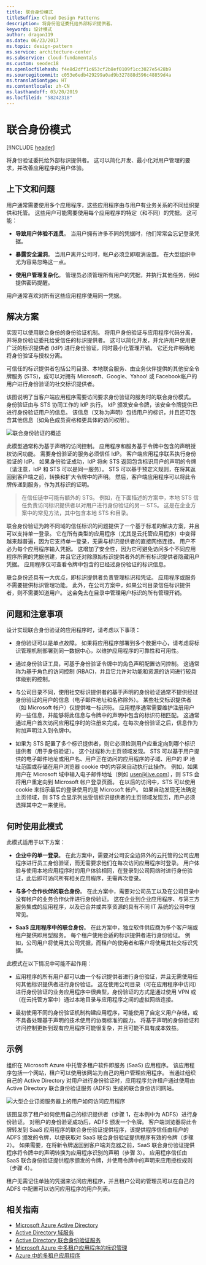 ```yaml
---
title: 联合身份模式
titleSuffix: Cloud Design Patterns
description: 将身份验证委托给外部标识提供者。
keywords: 设计模式
author: dragon119
ms.date: 06/23/2017
ms.topic: design-pattern
ms.service: architecture-center
ms.subservice: cloud-fundamentals
ms.custom: seodec18
ms.openlocfilehash: f4e8d2dff1c653cf2b8ef0109f1cc3027e5428b9
ms.sourcegitcommit: c053e6edb429299a0ad9b327888d596c48859d4a
ms.translationtype: HT
ms.contentlocale: zh-CN
ms.lasthandoff: 03/20/2019
ms.locfileid: "58242318"
---
```

# <a name="federated-identity-pattern"></a>联合身份模式

[!INCLUDE [header](../_includes/header.md)]

将身份验证委托给外部标识提供者。 这可以简化开发、最小化对用户管理的要求，并改善应用程序的用户体验。

## <a name="context-and-problem"></a>上下文和问题

用户通常需要使用多个应用程序，这些应用程序由与用户有业务关系的不同组织提供和托管。 这些用户可能需要使用每个应用程序的特定（和不同）的凭据。 这可能：

- **导致用户体验不连贯**。 当用户拥有许多不同的凭据时，他们常常会忘记登录凭据。

- **暴露安全漏洞**。 当用户离开公司时，帐户必须立即取消设置。 在大型组织中尤为容易忽略这一点。

- **使用户管理复杂化**。 管理员必须管理所有用户的凭据，并执行其他任务，例如提供密码提醒。

用户通常喜欢对所有这些应用程序使用同一凭据。

## <a name="solution"></a>解决方案

实现可以使用联合身份的身份验证机制。 将用户身份验证与应用程序代码分离，并将身份验证委托给受信任的标识提供者。 这可以简化开发，并允许用户使用更广泛的标识提供者 (IdP) 进行身份验证，同时最小化管理开销。 它还允许明确地将身份验证与授权分离。

可信任的标识提供者包括公司目录、本地联合服务、由业务伙伴提供的其他安全令牌服务 (STS)，或可以对拥有 Microsoft、Google、Yahoo! 或 Facebook帐户的用户进行身份验证的社交标识提供者。

该图说明了当客户端应用程序需要访问要求身份验证的服务时的联合身份模式。 身份验证由与 STS 协同工作的 IdP 执行。 IdP 颁发安全令牌，该安全令牌提供已进行身份验证用户的信息。 该信息（又称为声明）包括用户的标识，并且还可包含其他信息（如角色成员资格和更具体的访问权限）。

![联合身份验证的概述](./_images/federated-identity-overview.png)

此模型通常称为基于声明的访问控制。 应用程序和服务基于令牌中包含的声明授权访问功能。 需要身份验证的服务必须信任 IdP。 客户端应用程序联系执行身份验证的 IdP。 如果身份验证成功，IdP 将向 STS 返回包含标识用户的声明的令牌（请注意，IdP 和 STS 可以是同一服务）。 STS 可以基于预定义规则，在将其返回到客户端之前，转换和扩大令牌中的声明。 然后，客户端应用程序可以将此令牌传递到服务，作为其标识的证明。

> 在信任链中可能有额外的 STS。 例如，在下面描述的方案中，本地 STS 信任负责访问标识提供者以对用户进行身份验证的另一 STS。 这是在企业方案中的常见方法，其中包含本地 STS 和目录。

联合身份验证为跨不同域的信任标识的问题提供了一个基于标准的解决方案，并且可以支持单一登录。 它在所有类型的应用程序（尤其是云托管应用程序）中变得越来越普遍，因为它支持单一登录，无需与标识提供者的直接网络连接。 用户不必为每个应用程序输入凭据。 这增加了安全性，因为它可避免访问多个不同应用程序所需的凭据创建，并且它还对除原始标识提供者外的所有标识提供者隐藏用户凭据。 应用程序仅可查看令牌中包含的已经过身份验证的标识信息。

联合身份还具有一大优点，即标识提供者负责管理标识和凭证。 应用程序或服务不需要提供标识管理功能。 此外，在公司方案中，如果公司目录信任标识提供者，则不需要知道用户。 这会免去在目录中管理用户标识的所有管理开销。

## <a name="issues-and-considerations"></a>问题和注意事项

设计实现联合身份验证的应用程序时，请考虑以下事项：

- 身份验证可以是单点故障。 如果将应用程序部署到多个数据中心，请考虑将标识管理机制部署到同一数据中心，以维护应用程序的可靠性和可用性。

- 通过身份验证工具，可基于身份验证令牌中的角色声明配置访问控制。 这通常称为基于角色的访问控制 (RBAC)，并且它允许对功能和资源的访问进行较具体级别的控制。

- 与公司目录不同，使用社交标识提供者的基于声明的身份验证通常不提供经过身份验证的用户的信息（电子邮件地址和名称除外）。 某些社交标识提供者（如 Microsoft 帐户）仅提供唯一标识符。 应用程序通常需要维护注册用户的一些信息，并能够将此信息与令牌中的声明中包含的标识符相匹配。 这通常通过用户首次访问应用程序时的注册来完成，在每次身份验证之后，信息作为附加声明注入到令牌中。

- 如果为 STS 配置了多个标识提供者，则它必须检测用户应重定向到哪个标识提供者（用于身份验证）。 这个过程称为主页领域发现。 STS 可以基于用户提供的电子邮件地址或用户名、用户正在访问的应用程序的子域、用户的 IP 地址范围或存储在用户浏览器 cookie 中的内容来自动执行此操作。 例如，如果用户在 Microsoft 域中输入电子邮件地址（例如 user@live.com），则 STS 会将用户重定向到 Microsoft 帐户登录页面。 在以后的访问中，STS 可以使用 cookie 来指示最后的登录使用的是 Microsoft 帐户。 如果自动发现无法确定主页领域，则 STS 会显示列出受信标识提供者的主页领域发现页，用户必须选择其中之一来使用。

## <a name="when-to-use-this-pattern"></a>何时使用此模式

此模式适用于以下方案：

- **企业中的单一登录**。 在此方案中，需要对公司安全边界外的云托管的公司应用程序进行员工身份验证，而无需要求他们在每次访问应用程序时登录。 用户体验与使用本地应用程序时的用户体验相同，在登录到公司网络时进行身份验证，此后即可访问所有相关应用程序，无需再次登录。

- **与多个合作伙伴的联合身份**。 在此方案中，需要对公司员工以及在公司目录中没有帐户的业务合作伙伴进行身份验证。 这在企业到企业应用程序、与第三方服务集成的应用程序，以及已合并或共享资源的具有不同 IT 系统的公司中很常见。

- **SaaS 应用程序中的联合身份**。 在此方案中，独立软件供应商为多个客户端或租户提供即用型服务。 每个租户使用合适的标识提供者进行身份验证。 例如，公司用户将使用其公司凭据，而租户的使用者和客户将使用其社交标识凭据。

此模式在以下情况中可能不起作用：

- 应用程序的所有用户都可以由一个标识提供者进行身份验证，并且无需使用任何其他标识提供者进行身份验证。 这在使用公司目录（可在应用程序中访问）进行身份验证的业务应用程序中很典型，身份验证的方式是通过使用 VPN 或（在云托管方案中）通过本地目录与应用程序之间的虚拟网络连接。

- 最初使用不同的身份验证机制构建应用程序，可能使用了自定义用户存储，或不具备处理基于声明的技术使用的协商标准的能力。 将基于声明的身份验证和访问控制更新到现有应用程序可能很复杂，并且可能不具有成本效益。

## <a name="example"></a>示例

组织在 Microsoft Azure 中托管多租户软件即服务 (SaaS) 应用程序。 该应用程序包括一个网站，租户可以使用该网站为自己的用户管理应用程序。 当通过组织自己的 Active Directory 对用户进行身份验证时，应用程序允许租户通过使用由 Active Directory 联合身份验证服务 (ADFS) 生成的联合身份访问网站。

![大型企业订阅服务器上的用户如何访问应用程序](./_images/federated-identity-multitenat.png)

该图显示了租户如何使用自己的标识提供者（步骤 1，在本例中为 ADFS）进行身份验证。 对租户的身份验证成功后，ADFS 颁发一个令牌。 客户端浏览器将此令牌转发到 SaaS 应用程序的联合身份验证提供程序，该提供程序信任由租户的 ADFS 颁发的令牌，以便获取对 SaaS 联合身份验证提供程序有效的令牌（步骤 2）。 如果需要，在将新令牌返回到客户端浏览器之前，SaaS 联合身份验证提供程序将令牌中的声明转换为应用程序识别的声明（步骤 3）。 应用程序信任由 SaaS 联合身份验证提供程序颁发的令牌，并使用令牌中的声明来应用授权规则（步骤 4）。

租户无需记住单独的凭据来访问应用程序，并且租户公司的管理员可以在自己的 ADFS 中配置可以访问应用程序的用户列表。

## <a name="related-guidance"></a>相关指南

- [Microsoft Azure Active Directory](https://azure.microsoft.com/services/active-directory/)
- [Active Directory 域服务](https://msdn.microsoft.com/library/bb897402.aspx)
- [Active Directory 联合身份验证服务](https://msdn.microsoft.com/library/bb897402.aspx)
- [Microsoft Azure 中多租户应用程序的标识管理](/azure/architecture/multitenant-identity)
- [Azure 中的多租户应用程序](/azure/dotnet-develop-multitenant-applications)
